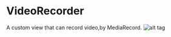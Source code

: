 # VideoRecorder
A custom view that can record video,by MediaRecord.
![alt tag](https://raw.githubusercontent.com/xiaye13579/VideoRecorder/screenshot/Screenshot_2016-10-13-16-01-17-986_com.ao.videore.png)
